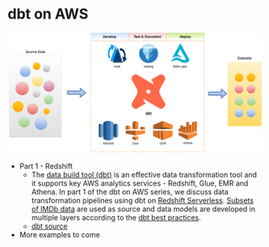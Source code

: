 # dbt on AWS

![overview](./.imgs/dbt-on-aws.png)

- Part 1 - Redshift
  - The [data build tool (dbt)](https://docs.getdbt.com/docs/introduction) is an effective data transformation tool and it supports key AWS analytics services - Redshift, Glue, EMR and Athena. In part 1 of the dbt on AWS series, we discuss data transformation pipelines using dbt on [Redshift Serverless](https://aws.amazon.com/redshift/redshift-serverless/). [Subsets of IMDb data](https://www.imdb.com/interfaces/) are used as source and data models are developed in multiple layers according to the [dbt best practices](https://docs.getdbt.com/guides/best-practices/how-we-structure/1-guide-overview).
  - [dbt source](./redshift-sls)
- More examples to come
